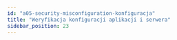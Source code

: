 ```yaml
---
id: "a05-security-misconfiguration-konfiguracja"
title: "Weryfikacja konfiguracji aplikacji i serwera"
sidebar_position: 23
---
```

